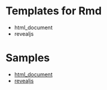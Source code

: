 # Templates for Rmd
- html_document
- revealjs

# Samples
- [html_document](https://ymattu.github.io/Rmd_templates/html_document_template.html)
- [revealjs](https://ymattu.github.io/Rmd_templates/revealjs_template.html#/)

